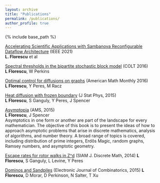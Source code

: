 ```yaml
---
layout: archive
title: "Publications"
permalink: /publications/
author_profile: true
---
```


{% include base_path %}


[Accelerating Scientific Applications with Sambanova Reconfigurable Dataflow Architecture](https://ieeexplore.ieee.org/document/9387491)
(IEEE 2021)\
**L. Florescu** et al

[Spectral thresholds in the bipartite stochastic block model](https://arxiv.org/abs/1506.06737)
(COLT 2016)\
**L Florescu**, W Perkins

[Optimal control for diffusions on graphs](https://arxiv.org/abs/1408.5533)
(American Math Monthly 2016)\
**L Florescu**, Y Peres, M Racz

[Heat diffusion with frozen boundary](https://arxiv.org/abs/1503.08534)
(J Stat Phys, 2015)\
**L Florescu**, S Ganguly, Y Peres, J Spencer

[Asymptopia](http://bookstore.ams.org/stml-71)
(AMS, 2015)\
**L Florescu**, J Spencer\
Asymptotics in one form or another are part of the landscape for every mathematician. The objective of this book is to present the ideas of how to approach asymptotic problems that arise in discrete mathematics, analysis of algorithms, and number theory. A broad range of topics is covered, including distribution of prime integers, Erdős Magic, random graphs, Ramsey numbers, and asymptotic geometry.

[Escape rates for rotor walks in Z^d](https://arxiv.org/abs/1301.3521)
(SIAM J. Discrete Math, 2014)
**L Florescu**, S Ganguly, L Levine, Y Peres

[Dominos and Sandpiles](https://arxiv.org/abs/1406.0100)
(Electronic Journal of Combinatorics, 2015)
**L Florescu**, D Morar, D Perkinson, N Salter, T Xu








